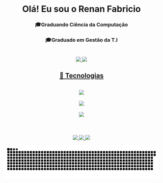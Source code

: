 <div align="center">
 <h1>Olá! Eu sou o Renan Fabricio</h1>
 <h3>🎓Graduando Ciência da Computação</h3>
 <h3>🎓Graduado em Gestão da T.I</h3>
 
 #
 
</div>

 <div align="center">
  <a href="https://github.com/Renanfls">
   <img height="150em" src="https://github-readme-stats.vercel.app/api/top-langs/?username=Renanfls&layout=compact&langs_count=7&theme=gotham&text_color=FDFDFD&title_color=00FFFF&hide_border=none&bg_color=0D1117&custom_title=Linguagens%20Ativas"/>
   <img height="150em" src="https://github-readme-stats.vercel.app/api?username=Renanfls&theme=gotham&show_icons=true&icon_color=00FFFF&text_color=FDFDFD&title_color=00FFFF&hide_border=none&bg_color=0D1117&custom_title=Renan%20Fabricio%20GitHub%20Estatísticas"/>
</div>
 
 <div align="center">
  <h2>🥇 Tecnologias</h2>
 </div>
 
<div align="center"><br>
 <img src="https://skillicons.dev/icons?i=html,css,sass,bootstrap,js,react,styledcomponents,java" /><br><br>
 <img src="https://skillicons.dev/icons?i=mysql,vscode,androidstudio,git,github,vite" /><br><br>
 <img src="https://skillicons.dev/icons?i=figma,ai,ps,pr,ae" />
</div><br>
 
 #
 
 <div align="center">
  <a href = "mailto:contato.renanfabricio@gmail.com" target="_blank"><img src="https://img.shields.io/badge/Gmail-00FFFF?style=for-the-badge&logo=gmail&logoColor=black"</a>
  <a href="https://www.linkedin.com/in/renan-fabricio/" target="_blank"><img src="https://img.shields.io/badge/LinkedIn-00FFFF?style=for-the-badge&logo=linkedin&logoColor=black"</a> 
  <a href="https://www.instagram.com/renanfls_lima/" target="_blank"><img src="https://img.shields.io/badge/instagram-00FFFF?style=for-the-badge&logo=instagram&logoColor=black"</a>
</div>

 ![Snake animation](https://github.com/Renanfls/Renanfls/blob/output/github-contribution-grid-snake.svg)
